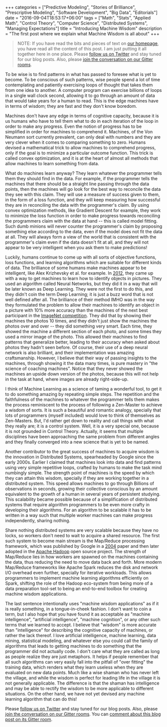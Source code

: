 +++
categories = ["Predictive Modeling", "Stories of Brilliance", "Prescriptive Modeling", "Software Development", "Big Data", "Editorials"]
date = "2016-09-04T18:53:17+06:00"
tags = ["Math", "Stats", "Applied Math", "Control Theory", "Computer Science", "Distributed Systems",  "Managing Expectations"]
title = "Introducing Machine Wisdom"
description = "The first post where we explain what Machine Wisdom is all about"
+++

> NOTE: If you have read the bits and pieces of text on [our homepage](www.machine-wisdom.com), you have read all the content of this post. I am just putting it all together here in one place. Please [follow us on Twitter](http://www.twitter.com/machine_wisdom) and stay tuned for our blog posts. Also, please [join the conversation on our Gitter rooms](https://gitter.im/orgs/machine-wisdom/rooms). 

To be wise is to find patterns in what has passed to foresee what is yet to become. To be conscious of such patterns, wise people spend a lot of time contemplating and patiently exercising loops of thought that takes them from one idea to another. A computer program can exercise billions of loops in a single wall clock second, allowing it to go through an amount of data that would take years for a human to read. This is the edge machines have in terms of wisdom; they are fast and they don't know boredom.

Machines don't have any edge in terms of cognitive capacity, because it is us humans who have to tell them what to do in each iteration of the loop in order to make any progress. Even the notion of progress has to be simplified in order for machines to comprehend it. Machines, of the Von Neumann sort currently prevalent, can only deal with numbers and they are very clever when it comes to comparing something to zero. Humans devised a mathematical trick to allow machines to comprehend progress, only if the goal is to minimize a particular outcome function. This trick is called convex optimization, and it is at the heart of almost all methods that allow machines to learn something from data.

What do machines learn anyway? They learn whatever the programmer tells them they should find in the data. For example, if the programmer tells the machines that there should be a straight line passing through the data points, then the machines will go look for the best way to reconcile the data they see with this claim. They will use a measure of success given to them, in the form of a loss function, and they will keep measuring how successful they are in reconciling the data with the programmer's claim. By using convex optimization methods, like Gradient Descent for example, they work to minimize the loss function in order to make progress towards reconciling the programmers claim with the data at hand -- this is called model fitting. Such dumb minions will never counter the programmer's claim by proposing something else according to the data, even if the model does not fit the data at all. They will always form a view of the world that is consistent with the programmer's claim even if the data doesn't fit at all, and they will not appear to be very intelligent when you ask them to make predictions!

Luckily, humans continue to come up with all sorts of objective functions, loss functions, and learning algorithms which are suitable for different kinds of data. The brilliance of some humans make machines appear to be intelligent, like Alex Krizhevsky et al. for example. In [2012](http://books.nips.cc/papers/files/nips25/NIPS2012_0534.pdf), 
they came up with a way to get machines to learn how to identify objects in pictures. They used an algorithm called Neural Networks, but they did it in a way that will be later known as Deep Learning. They were not the first to do this, and they didn't coin the term Deep Learning; it is just a buzz word that is not well defined after all. The brilliance of their method IMHO was in the way they formulated the problem to allow their machines to identify an object in a picture with 10% more accuracy than the machines of the next best participant in the [ImageNet competition](http://image-net.org/challenges/LSVRC/2012/supervision.pdf). They did that by showing their machines the photos 10 times, and they didn't just show the machines the photos over and over -- they did something very smart. Each time, they showed the machine a different section of each photo, and some times they used a mirror image of the photo. This allowed their machines to find patterns that generalize better, leading to their accuracy when asked about photos they hadn't seen before. Of course, their use of a deep neural network is also brilliant, and their implementation was amazing craftsmanship. However, I believe that their way of passing insights to the machines, through showing it the data many times, is pure mastery in "the science of coaching machines". Notice that they never showed the machines an upside down version of the photos, because this will not help in the task at hand, where images are already right-side-up.

I think of Machine Learning as a science of taming a wonderful tool, to get it to do something amazing by repeating simple steps. The repetition and the faithfulness of the machines to whatever the programmer tells them makes the process reminiscent to the process of following a Zen-Master to achieve a wisdom of sorts. It is such a beautiful and romantic analogy, specially that lots of programmers (myself included) would love to think of themselves as Zen-Masters. But, I'd rather get down to reality and call things with what they really are; it is a control system. Well, it is a very special one, because it is not grounded in Control Theory. Actually, it seems that multiple disciplines have been approaching the same problem from different angles and they finally converged into a new science that is yet to be named.

Another contributor to the great success of machines to acquire wisdom is the innovation in Distributed Systems, spearheaded by Google since the early 2000s. Earlier I claimed that machines look into data and find patterns using very simple repetitive loops, crafted by humans to make the task mind numbingly simple. The strength point of machines is the speed by which they can attain this wisdom, specially if they are working together in a distributed system. This speed allows machines to go through Billions of observations in seconds, growing their collective conscious by an amount equivalent to the growth of a human in several years of persistent studying. This scalability became possible because of a simplification of distributed systems that require algorithm programmers to be even more crafty in developing their algorithms. For an algorithm to be scalable it has to be written in a way such that multiple worker machines can make progress independently, sharing nothing.

Share nothing distributed systems are very scalable because they have no locks, so workers don't need to wait to acquire a shared resource. The first such system to become main stream is the Map/Reduce processing framework, which was published by Google in a [2004](http://static.googleusercontent.com/media/research.google.com/en//archive/mapreduce-osdi04.pdf) paper and then later adopted in the [Apache Hadoop](http://hadoop.apache.org/) open source project. The strength of Map/Reduce lies in how workers are spawned on the machines containing the data, thus reducing the need to move data back and forth. More modern Map/Reduce frameworks like Apache Spark reduces the disk and network I/O overhead even further, specially for iterative workloads. This allows programmers to implement machine learning algorithms efficiently on Spark, shifting the role of the Hadoop eco-system from being more of a data preparation tool-set to being an end-to-end toolbox for creating machine wisdom applications.

The last sentence intentionally uses "machine wisdom applications" as if it is really something, in a tongue-in-cheek fashion. I don't want to coin a term, but I also hope that you have found it as acceptable as "machine intelligence", "artificial intelligence", "machine cognition", or any other such terms that we learned to accept. I believe that "wisdom" is more accurate than "intelligence" for describing the cognitive capacity of machines, or rather the lack thereof. I love artificial intelligence, machine learning, data mining, statistical modeling, and whatever else you could call the family of algorithms that leads to getting machines to do something that the programmer did not actually code. I don't care what they are called as long as people realize they are just metaphors. It helps if people remember that all such algorithms can very easily fall into the pitfall of "over fitting" the training data, which renders what they learn useless when they are evaluated on new data points. Much like a wise shaman who has never left the village, and while the wisdom is perfect for leading life in the village it is not generally applicable. The difference is that the shaman has intelligence and may be able to rectify the wisdom to be more applicable to different situations. On the other hand, we have not yet devised any machine learning algorithm that can do this!

Please [follow us on Twitter](http://www.twitter.com/machine_wisdom) and stay tuned for our blog posts. Also, please [join the conversation on our Gitter rooms](https://gitter.im/orgs/machine-wisdom/rooms). You can [comment about this blog post on its Gitter room](https://gitter.im/machine-wisdom/blog-comments_001_introducting-machine-wisdom).
